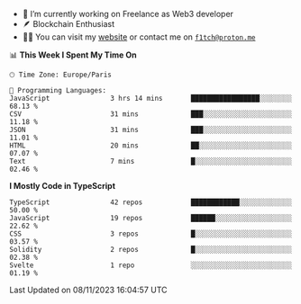 - 🔭 I’m currently working on Freelance as Web3 developer
- 🪶 Blockchain Enthusiast
- 👨‍💻 You can visit my [website](https://f1tch.xyz) or contact me on [`f1tch@proton.me`](mailto:f1tch@proton.me)

<!--START_SECTION:waka-->
📊 **This Week I Spent My Time On** 

```text
🕑︎ Time Zone: Europe/Paris

💬 Programming Languages: 
JavaScript               3 hrs 14 mins       █████████████████░░░░░░░░   68.13 % 
CSV                      31 mins             ███░░░░░░░░░░░░░░░░░░░░░░   11.18 % 
JSON                     31 mins             ███░░░░░░░░░░░░░░░░░░░░░░   11.01 % 
HTML                     20 mins             ██░░░░░░░░░░░░░░░░░░░░░░░   07.07 % 
Text                     7 mins              █░░░░░░░░░░░░░░░░░░░░░░░░   02.46 % 
```

**I Mostly Code in TypeScript** 

```text
TypeScript               42 repos            ████████████░░░░░░░░░░░░░   50.00 % 
JavaScript               19 repos            ██████░░░░░░░░░░░░░░░░░░░   22.62 % 
CSS                      3 repos             █░░░░░░░░░░░░░░░░░░░░░░░░   03.57 % 
Solidity                 2 repos             █░░░░░░░░░░░░░░░░░░░░░░░░   02.38 % 
Svelte                   1 repo              ░░░░░░░░░░░░░░░░░░░░░░░░░   01.19 % 
```




 Last Updated on 08/11/2023 16:04:57 UTC
<!--END_SECTION:waka-->
